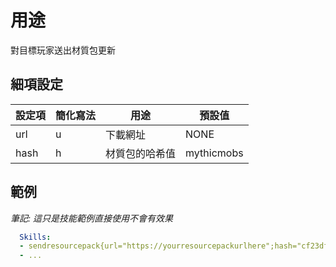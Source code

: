 用途
============================

對目標玩家送出材質包更新

細項設定
----------

| 設定項 | 簡化寫法 | 用途 | 預設值 |
|-----------|---------|------------------------------------------------------|---------------|
| url   | u   | 下載網址| NONE  |
| hash  | h   | 材質包的哈希值 | mythicmobs|

  

範例
--------

*筆記: 這只是技能範例直接使用不會有效果*
```yml
  Skills:
  - sendresourcepack{url="https://yourresourcepackurlhere";hash="cf23df2207d99a74fbe169e3eba035e633b65d94"} @PIR{r=15} ~onSpawn
  - ...
```